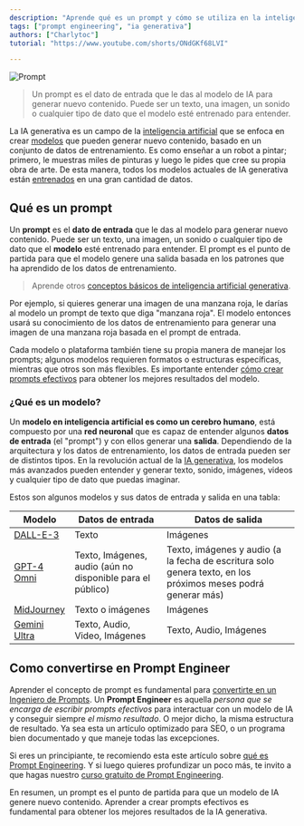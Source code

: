 ```yaml
---
description: "Aprende qué es un prompt y cómo se utiliza en la inteligencia artificial generativa para crear contenido nuevo. Un prompt es el dato de entrada que se da a un modelo de IA para generar imágenes, textos o sonidos basados en datos previos. Descubre cómo convertirte en un ingeniero de prompts para optimizar resultados."
tags: ["prompt engineering", "ia generativa"]
authors: ["Charlytoc"]
tutorial: "https://www.youtube.com/shorts/ONdGKf68LVI"

---
```


![Prompt](https://raw.githubusercontent.com/breatheco-de/applied-ai-syllabus/main/assets/charlytoc_A_robot_painting_a_canvas_symbolizing_how_generative__3197b88a-ba34-4d2e-9d42-0bd8777dd9c2.webp)

> Un prompt es el dato de entrada que le das al modelo de IA para generar nuevo contenido. Puede ser un texto, una imagen, un sonido o cualquier tipo de dato que el modelo esté entrenado para entender.

La IA generativa es un campo de la [inteligencia artificial](https://cloud.google.com/learn/what-is-artificial-intelligence?hl=es-419) que se enfoca en crear [modelos](https://www.ibm.com/topics/ai-model#:~:text=An%20AI%20model%20is%20a,they've%20been%20programmed%20for.) que pueden generar nuevo contenido, basado en un conjunto de datos de entrenamiento. Es como enseñar a un robot a pintar; primero, le muestras miles de pinturas y luego le pides que cree su propia obra de arte. De esta manera, todos los modelos actuales de IA generativa están [entrenados](https://www.clickworker.com/customer-blog/process-of-ai-training/) en una gran cantidad de datos.


## Qué es un prompt
Un **prompt** es el **dato de entrada** que le das al modelo para generar nuevo contenido. Puede ser un texto, una imagen, un sonido o cualquier tipo de dato que el **modelo** esté entrenado para entender. El prompt es el punto de partida para que el modelo genere una salida basada en los patrones que ha aprendido de los datos de entrenamiento.

> Aprende otros [conceptos básicos de inteligencia artificial generativa](https://4geeks.com/es/lesson/que-es-la-inteligencia-artificial-generativa).

Por ejemplo, si quieres generar una imagen de una manzana roja, le darías al modelo un prompt de texto que diga "manzana roja". El modelo entonces usará su conocimiento de los datos de entrenamiento para generar una imagen de una manzana roja basada en el prompt de entrada.

Cada modelo o plataforma también tiene su propia manera de manejar los prompts; algunos modelos requieren formatos o estructuras específicas, mientras que otros son más flexibles. Es importante entender [cómo crear prompts efectivos](https://4geeks.com/es/lesson/que-es-prompt-engineering) para obtener los mejores resultados del modelo.

### ¿Qué es un modelo?

Un **modelo en inteligencia artificial es como un cerebro humano**, está compuesto por una **red neuronal** que es capaz de entender algunos **datos de entrada** (el "prompt") y con ellos generar una **salida**. Dependiendo de la arquitectura y los datos de entrenamiento, los datos de entrada pueden ser de distintos tipos. En la revolución actual de la [IA generativa](https://cloud.google.com/use-cases/generative-ai?hl=es), los modelos más avanzados pueden entender y generar texto, sonido, imágenes, videos y cualquier tipo de dato que puedas imaginar.

Estos son algunos modelos y sus datos de entrada y salida en una tabla:

| Modelo                                                             | Datos de entrada                                           | Datos de salida                                                                                              |
| ------------------------------------------------------------------ | ---------------------------------------------------------- | ------------------------------------------------------------------------------------------------------------ |
| [DALL-E-3](https://openai.com/index/dall-e-3/)                     | Texto                                                      | Imágenes                                                                                                     |
| [GPT-4 Omni](https://openai.com/index/hello-gpt-4o/)               | Texto, Imágenes, audio (aún no disponible para el público) | Texto, imágenes y audio (a la fecha de escritura solo genera texto, en los próximos meses podrá generar más) |
| [MidJourney](https://www.midjourney.com/home)                      | Texto o imágenes                                           | Imágenes                                                                                                     |
| [Gemini Ultra](https://deepmind.google/technologies/gemini/ultra/) | Texto, Audio, Video, Imágenes                                | Texto, Audio, Imágenes                                                                                  |


## Como convertirse en Prompt Engineer
Aprender el concepto de prompt es fundamental para [convertirte en un Ingeniero de Prompts](https://4geeks.com/es/lesson/como-convertirse-en-prompt-engineer). Un **Prompt Engineer** es aquella *persona que se encarga de escribir prompts efectivos* para interactuar con un modelo de IA y conseguir siempre *el mismo resultado*. O mejor dicho, la misma estructura de resultado. Ya sea esta un artículo optimizado para SEO, o un programa bien documentado y que maneje todas las excepciones.

Si eres un principiante, te recomiendo esta este artículo sobre [qué es Prompt Engineering](https://4geeks.com/lesson/prompt-engineering-for-beginners). Y si luego quieres profundizar un poco más, te invito a que hagas nuestro [curso gratuito de Prompt Engineering](https://4geeks.com/es/interactive-exercise/curso-de-prompt-engineering).

En resumen, un prompt es el punto de partida para que un modelo de IA genere nuevo contenido. Aprender a crear prompts efectivos es fundamental para obtener los mejores resultados de la IA generativa.

